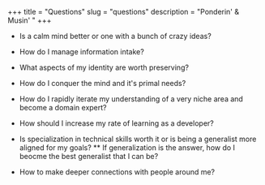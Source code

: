 +++
title = "Questions"
slug = "questions"
description = "Ponderin' & Musin' "
+++

* Is a calm mind better or one with a bunch of crazy ideas? 
* How do I manage information intake? 
* What aspects of my identity are worth preserving? 
* How do I conquer the mind and it's primal needs? 
* How do I rapidly iterate my understanding of a very niche area and become a domain expert? 
* How should I increase my rate of learning as a developer? 
* Is specialization in technical skills worth it or is being a generalist more aligned for my goals? 
    ** If generalization is the answer, how do I beocme the best generalist that I can be? 

* How to make deeper connections with people around me? 

